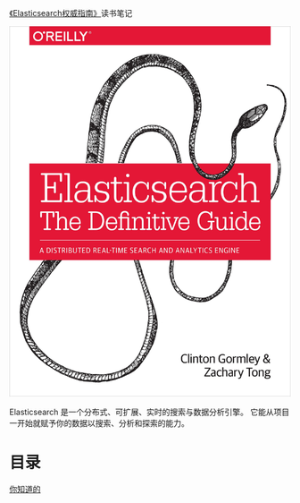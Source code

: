 [《Elasticsearch权威指南》](https://book.douban.com/subject/25868239/)读书笔记

![](img/cover.jpg)

Elasticsearch 是一个分布式、可扩展、实时的搜索与数据分析引擎。 它能从项目一开始就赋予你的数据以搜索、分析和探索的能力。

# 目录

[你知道的](你知道的.md)
